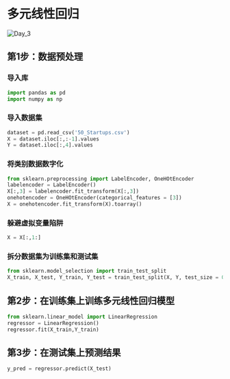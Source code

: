 # 多元线性回归  
![Day_3](https://github.com/heytan/100-Days-Of-ML-Code/blob/master/Info-graphs/Day%203.jpg)
## 第1步：数据预处理  
### 导入库  
```python
import pandas as pd 
import numpy as np 
```
### 导入数据集  
```python
dataset = pd.read_csv('50_Startups.csv')
X = dataset.iloc[:,:-1].values
Y = dataset.iloc[:,4].values
```
### 将类别数据数字化  
```python
from sklearn.preprocessing import LabelEncoder, OneHOtEncoder
labelencoder = LabelEncoder()
X[:,3] = labelencoder.fit_transform(X[:,3])
onehotencoder = OneHOtEncoder(categorical_features = [3])
X = onehotencoder.fit_transform(X).toarray()
```
### 躲避虚拟变量陷阱  
```python
X = X[:,1:]
```
### 拆分数据集为训练集和测试集  
```python
from sklearn.model_selection import train_test_split
X_train, X_test, Y_train, Y_test = train_test_split(X, Y, test_size = 0.2, random_state = 0)
```
## 第2步：在训练集上训练多元线性回归模型
```python
from sklearn.linear_model import LinearRegression
regressor = LinearRegression()
regressor.fit(X_train,Y_train)
```
## 第3步：在测试集上预测结果  
```python
y_pred = regressor.predict(X_test)
```